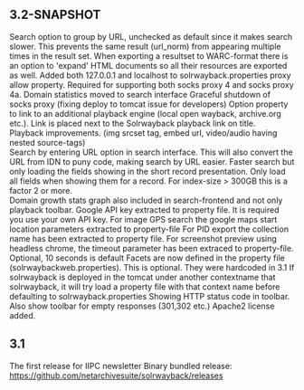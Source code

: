3.2-SNAPSHOT
-----

Search option to group by URL, unchecked as default since it makes search slower. This prevents the same result (url_norm)
from appearing multiple times in the result set.
When exporting a resultset to WARC-format there is an option to 'expand' HTML documents so all their resources are exported as well.
Added both 127.0.0.1 and localhost to solrwayback.properties proxy allow property. Required for supporting both socks proxy 4 and socks proxy 4a. 
Domain statistics moved to search interface
Graceful shutdown of socks proxy (fixing deploy to tomcat issue for developers)
Option property to link to an additional playback engine (local open wayback, archive.org etc.). Link is placed next to the Solrwayback playback link on title.   
Playback improvements. (img srcset tag, embed url,  video/audio having nested source-tags)  
Search by entering URL option in search interface. This will also convert the URL from IDN to puny code, making search by URL easier.
Faster search but only loading the fields showing in the short record presentation. Only load all fields when showing them for a record. For index-size > 300GB this is a factor 2 or more.   
Domain growth stats graph also included in search-frontend and not only playback toolbar.
Google API key extracted to property file. It is required you use your own API key.
For image GPS search the google maps start location parameters extracted to property-file
For PID export the collection name has been extracted to property file.
For screenshot preview using headless chrome, the timeout parameter has been extraced to property-file. Optional, 10 seconds is default
Facets are now  defined in the property file (solrwaybackweb.properties). This is optional. They were hardcoded in 3.1
If solrwayback is deployed in the tomcat under another contextname that solrwayback, it will try load a property file with that context name before defaulting to solrwayback.properties 
Showing HTTP status code in toolbar. Also show toolbar for empty responses (301,302 etc.) 
Apache2 license added.

3.1
-----
The first release for IIPC newsletter
Binary bundled release: https://github.com/netarchivesuite/solrwayback/releases




